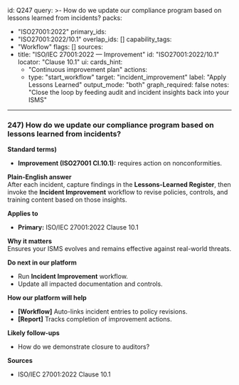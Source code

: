 id: Q247
query: >-
  How do we update our compliance program based on lessons learned from incidents?
packs:
  - "ISO27001:2022"
primary_ids:
  - "ISO27001:2022/10.1"
overlap_ids: []
capability_tags:
  - "Workflow"
flags: []
sources:
  - title: "ISO/IEC 27001:2022 — Improvement"
    id: "ISO27001:2022/10.1"
    locator: "Clause 10.1"
ui:
  cards_hint:
    - "Continuous improvement plan"
  actions:
    - type: "start_workflow"
      target: "incident_improvement"
      label: "Apply Lessons Learned"
output_mode: "both"
graph_required: false
notes: "Close the loop by feeding audit and incident insights back into your ISMS"
---
### 247) How do we update our compliance program based on lessons learned from incidents?

**Standard terms)**  
- **Improvement (ISO27001 Cl.10.1):** requires action on nonconformities.

**Plain-English answer**  
After each incident, capture findings in the **Lessons-Learned Register**, then invoke the **Incident Improvement** workflow to revise policies, controls, and training content based on those insights.

**Applies to**  
- **Primary:** ISO/IEC 27001:2022 Clause 10.1

**Why it matters**  
Ensures your ISMS evolves and remains effective against real-world threats.

**Do next in our platform**  
- Run **Incident Improvement** workflow.  
- Update all impacted documentation and controls.

**How our platform will help**  
- **[Workflow]** Auto-links incident entries to policy revisions.  
- **[Report]** Tracks completion of improvement actions.

**Likely follow-ups**  
- How do we demonstrate closure to auditors?

**Sources**  
- ISO/IEC 27001:2022 Clause 10.1
